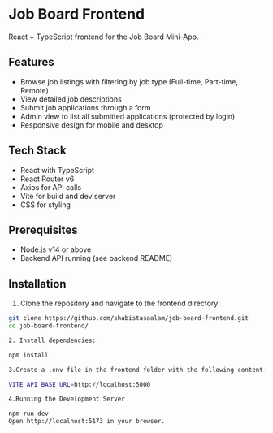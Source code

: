 # Job Board Frontend

React + TypeScript frontend for the Job Board Mini-App.

## Features

- Browse job listings with filtering by job type (Full-time, Part-time, Remote)
- View detailed job descriptions
- Submit job applications through a form
- Admin view to list all submitted applications (protected by login)
- Responsive design for mobile and desktop

## Tech Stack

- React with TypeScript  
- React Router v6  
- Axios for API calls  
- Vite for build and dev server  
- CSS for styling  

## Prerequisites

- Node.js v14 or above  
- Backend API running (see backend README)  

## Installation

1. Clone the repository and navigate to the frontend directory:

```bash
git clone https://github.com/shabistasaalam/job-board-frontend.git
cd job-board-frontend/

2. Install dependencies:

npm install

3.Create a .env file in the frontend folder with the following content:

VITE_API_BASE_URL=http://localhost:5000

4.Running the Development Server

npm run dev
Open http://localhost:5173 in your browser.